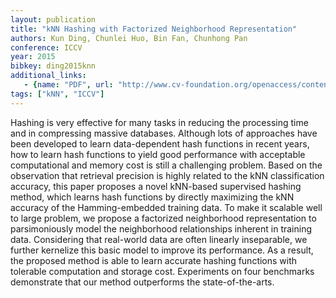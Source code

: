 ```yaml
---
layout: publication
title: "kNN Hashing with Factorized Neighborhood Representation"
authors: Kun Ding, Chunlei Huo, Bin Fan, Chunhong Pan
conference: ICCV
year: 2015
bibkey: ding2015knn
additional_links:
   - {name: "PDF", url: "http://www.cv-foundation.org/openaccess/content_iccv_2015/papers/Ding_kNN_Hashing_With_ICCV_2015_paper.pdf"} 
tags: ["kNN", "ICCV"]
---
```

Hashing is very effective for many tasks in reducing the
processing time and in compressing massive databases. Although lots of approaches have been developed to learn
data-dependent hash functions in recent years, how to learn
hash functions to yield good performance with acceptable
computational and memory cost is still a challenging problem. Based on the observation that retrieval precision is
highly related to the kNN classification accuracy, this paper
proposes a novel kNN-based supervised hashing method,
which learns hash functions by directly maximizing the kNN
accuracy of the Hamming-embedded training data. To make
it scalable well to large problem, we propose a factorized
neighborhood representation to parsimoniously model the
neighborhood relationships inherent in training data. Considering that real-world data are often linearly inseparable,
we further kernelize this basic model to improve its performance. As a result, the proposed method is able to learn
accurate hashing functions with tolerable computation and
storage cost. Experiments on four benchmarks demonstrate
that our method outperforms the state-of-the-arts.
